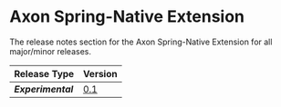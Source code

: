 # Axon Spring-Native Extension

The release notes section for the Axon Spring-Native Extension for all major/minor releases.

| Release Type       | Version                                                     |
|:-------------------|:------------------------------------------------------------|
| _**Experimental**_ | [0.1](rn-spring-native-experimental-releases.md#release-01) |
